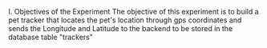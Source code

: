I. Objectives of the Experiment
The objective of this experiment is to build a pet tracker that locates the pet's location through gps coordinates and sends the Longitude and Latitude to the backend to be stored in the database table "trackers"
